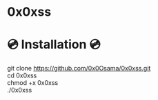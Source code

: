 # 0x0xss



# 💿 Installation 💿

git clone https://github.com/0x0Osama/0x0xss.git
</br>
cd 0x0xss
</br>
chmod +x 0x0xss
</br>
./0x0xss
